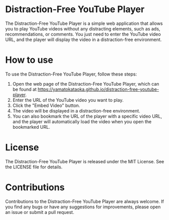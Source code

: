 # Distraction-Free YouTube Player

The Distraction-Free YouTube Player is a simple web application that allows you to play YouTube videos without any distracting elements, such as ads, recommendations, or comments. You just need to enter the YouTube video URL, and the player will display the video in a distraction-free environment.

# How to use

To use the Distraction-Free YouTube Player, follow these steps:

1. Open the web page of the Distraction-Free YouTube Player, which can be found at https://yamatokataoka.github.io/distraction-free-youtube-player.
1. Enter the URL of the YouTube video you want to play.
1. Click the "Embed Video" button.
1. The video will be displayed in a distraction-free environment.
1. You can also bookmark the URL of the player with a specific video URL, and the player will automatically load the video when you open the bookmarked URL.

# License

The Distraction-Free YouTube Player is released under the MIT License. See the LICENSE file for details.

# Contributions

Contributions to the Distraction-Free YouTube Player are always welcome. If you find any bugs or have any suggestions for improvements, please open an issue or submit a pull request.
